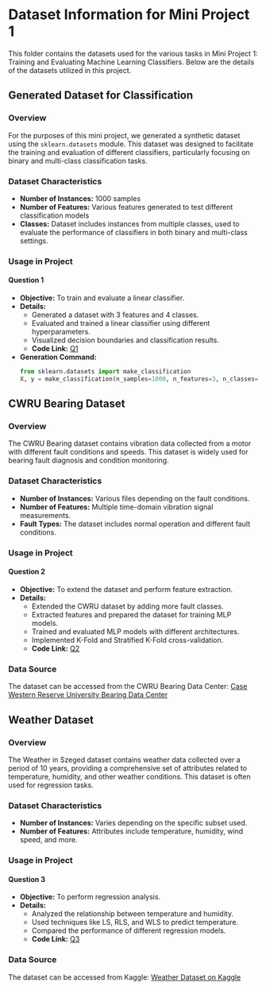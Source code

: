 # Dataset Information for Mini Project 1

This folder contains the datasets used for the various tasks in Mini Project 1: Training and Evaluating Machine Learning Classifiers. Below are the details of the datasets utilized in this project.

## Generated Dataset for Classification

### Overview
For the purposes of this mini project, we generated a synthetic dataset using the `sklearn.datasets` module. This dataset was designed to facilitate the training and evaluation of different classifiers, particularly focusing on binary and multi-class classification tasks.

### Dataset Characteristics
- **Number of Instances:** 1000 samples
- **Number of Features:** Various features generated to test different classification models
- **Classes:** Dataset includes instances from multiple classes, used to evaluate the performance of classifiers in both binary and multi-class settings.

### Usage in Project

#### Question 1
- **Objective:** To train and evaluate a linear classifier.
- **Details:**
  - Generated a dataset with 3 features and 4 classes.
  - Evaluated and trained a linear classifier using different hyperparameters.
  - Visualized decision boundaries and classification results.
  - **Code Link:** [Q1](https://colab.research.google.com/drive/1sDNapu9NXL0X7_wT8Ne8L7IFOoae4-QB?usp=sharing)
- **Generation Command:**
  ```python
  from sklearn.datasets import make_classification
  X, y = make_classification(n_samples=1000, n_features=3, n_classes=4, random_state=42)
  ```

## CWRU Bearing Dataset

### Overview
The CWRU Bearing dataset contains vibration data collected from a motor with different fault conditions and speeds. This dataset is widely used for bearing fault diagnosis and condition monitoring.

### Dataset Characteristics
- **Number of Instances:** Various files depending on the fault conditions.
- **Number of Features:** Multiple time-domain vibration signal measurements.
- **Fault Types:** The dataset includes normal operation and different fault conditions.

### Usage in Project

#### Question 2
- **Objective:** To extend the dataset and perform feature extraction.
- **Details:**
  - Extended the CWRU dataset by adding more fault classes.
  - Extracted features and prepared the dataset for training MLP models.
  - Trained and evaluated MLP models with different architectures.
  - Implemented K-Fold and Stratified K-Fold cross-validation.
  - **Code Link:** [Q2](https://colab.research.google.com/drive/1n2_XaebwkQXjIUKGk4crT_Kc2tnwLnAY?usp=sharing)

### Data Source
The dataset can be accessed from the CWRU Bearing Data Center:
[Case Western Reserve University Bearing Data Center](https://engineering.case.edu/bearingdatacenter)

## Weather Dataset

### Overview
The Weather in Szeged dataset contains weather data collected over a period of 10 years, providing a comprehensive set of attributes related to temperature, humidity, and other weather conditions. This dataset is often used for regression tasks.

### Dataset Characteristics
- **Number of Instances:** Varies depending on the specific subset used.
- **Number of Features:** Attributes include temperature, humidity, wind speed, and more.

### Usage in Project

#### Question 3
- **Objective:** To perform regression analysis.
- **Details:**
  - Analyzed the relationship between temperature and humidity.
  - Used techniques like LS, RLS, and WLS to predict temperature.
  - Compared the performance of different regression models.
  - **Code Link:** [Q3](https://colab.research.google.com/drive/15DaYmbCbfDgCKpLUjffQ4YwfdhYECHF9?usp=sharing)

### Data Source
The dataset can be accessed from Kaggle:
[Weather Dataset on Kaggle](https://www.kaggle.com/datasets/budincsevity/szeged-weather)

